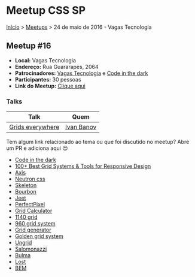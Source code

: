 Meetup CSS SP
======

[Início](../README.md) > [Meetups](../meetups.md) > 24 de maio de 2016 - Vagas Tecnologia

## Meetup #16

* **Local:** Vagas Tecnologia
* **Endereço:** Rua Guararapes, 2064
* **Patrocinadores:** [Vagas Tecnologia](http://www.vagas.com.br) e [Code in the dark](http://codeinthedark.com.br/)
* **Participantes:** 30 pessoas
* **Link do Meetup:** [Clique aqui](http://www.meetup.com/pt-BR/CSS-SP/events/231096531/)

### Talks

| Talk                                           | Quem
| ---------------------------------------------  | ------------------------------------------------------------------|
| [Grids everywhere](https://speakerdeck.com/ivanbanov/grids-everywhere)                 | [Ivan Banov](https://github.com/ivanbanov) |


Tem algum link relacionado ao tema ou que foi discutido no meetup? Abre um PR e adiciona aqui :heart_eyes:

* [Code in the dark](http://codeinthedark.com.br/)
* [100+ Best Grid Systems & Tools for Responsive Design](http://www.cssauthor.com/grid-systems/)
* [Axis](http://axis.netlify.com/)
* [Neutron css](http://neutroncss.com/)
* [Skeleton](http://getskeleton.com/)
* [Bourbon](http://neat.bourbon.io/)
* [Jeet](http://jeet.gs/)
* [PerfectPixel](https://chrome.google.com/webstore/detail/perfectpixel-by-welldonec/dkaagdgjmgdmbnecmcefdhjekcoceebi)
* [Grid Calculator](http://gridcalculator.dk/)
* [1140 grid](https://responsivedesign.is/resources/frameworks/1140-grid)
* [960 grid system](http://960.gs/)
* [Grid generator](http://www.responsivegridsystem.com/calculator/)
* [Golden grid system](https://jonikorpi.com/golden-grid-system/)
* [Ungrid](http://chrisnager.github.io/ungrid/)
* [Salomonazzi](http://www.salomonazzi.com.br/)
* [Bulma](http://bulma.io/documentation/grid/columns/)
* [Lost](http://peterramsing.github.io/lost/)
* [BEM](http://getbem.com/introduction/)
